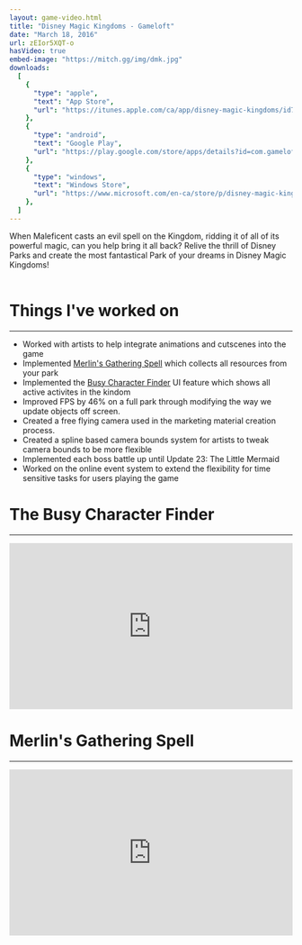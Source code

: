 ```yaml
---
layout: game-video.html
title: "Disney Magic Kingdoms - Gameloft"
date: "March 18, 2016"
url: zEIor5XQT-o
hasVideo: true
embed-image: "https://mitch.gg/img/dmk.jpg"
downloads:
  [
    {
      "type": "apple",
      "text": "App Store",
      "url": "https://itunes.apple.com/ca/app/disney-magic-kingdoms/id731592936?mt=8",
    },
    {
      "type": "android",
      "text": "Google Play",
      "url": "https://play.google.com/store/apps/details?id=com.gameloft.android.ANMP.GloftDYHM&hl=en",
    },
    {
      "type": "windows",
      "text": "Windows Store",
      "url": "https://www.microsoft.com/en-ca/store/p/disney-magic-kingdoms/9nblggh6bng3",
    },
  ]
---
```


<div class="padded-wrapper">
    <!--  DsvEJKTwelc -->
    When Maleficent casts an evil spell on the Kingdom, ridding it of all of its powerful magic, can you help bring it all back? Relive the thrill of Disney Parks and create the most fantastical Park of your dreams in Disney Magic Kingdoms!
    <br />
    <br />
    <div class="section-title">
        <h1>Things I've worked on</h1>
        <div class="clearfix"></div>
        <hr />
    </div>
    <ul class="bullet-list">
        <li>
            <div>Worked with artists to help integrate animations and cutscenes into the game</div>
        </li>
        <li>
            <div>Implemented <a href="#MerlinsGatheringSpell">Merlin's Gathering Spell</a> which collects all resources from your park</div>
        </li>
        <li>
            <div>Implemented the <a href="#BCF">Busy Character Finder</a> UI feature which shows all active activites in the kindom</div>
        </li>
        <li>
            <div>Improved FPS by 46% on a full park through modifying the way we update objects off screen.</div>
        </li>
        <li>
            <div>Created a free flying camera used in the marketing material creation process.</div>
        </li>
        <li>
            <div>Created a spline based camera bounds system for artists to tweak camera bounds to be more flexible</div>
        </li>
        <li>
            <div>Implemented each boss battle up until Update 23: The Little Mermaid</div>
        </li>
        <li>
            <div>Worked on the online event system to extend the flexibility for time sensitive tasks for users playing the game</div>
        </li>
    </ul>
    <div id="BCF" class="section">
        <div class="section-title">
            <h1>The Busy Character Finder</h1>
            <div class="clearfix"></div>
            <hr />
        </div>
    </div>
</div>
<div class="videoWrapper iPhoneX">
    <iframe src="https://player.vimeo.com/video/286466362" width="100%" height="295" frameborder="0" webkitallowfullscreen mozallowfullscreen allowfullscreen></iframe>
</div>
<div class="padded-wrapper">
    <div id="MerlinsGatheringSpell" class="section">
        <div class="section-title">
            <h1>Merlin's Gathering Spell</h1>
            <div class="clearfix"></div>
            <hr />
        </div>
    </div>
</div>
<div class="videoWrapper iPhoneX">
    <iframe src="https://player.vimeo.com/video/286698331" width="100%" height="295" frameborder="0" webkitallowfullscreen mozallowfullscreen allowfullscreen></iframe>
</div>
